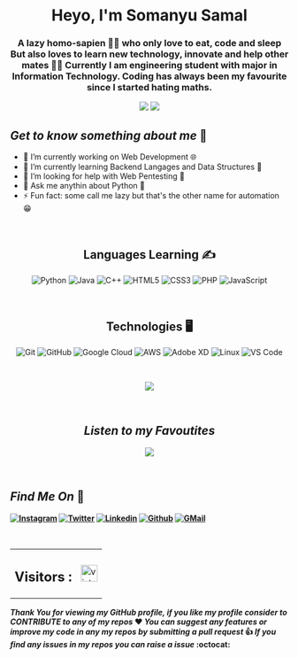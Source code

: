 <h1 align="center">Heyo, I'm Somanyu Samal</h1>

<h3 align="center">A lazy homo-sapien 👨‍💻 who only love to eat, code and sleep
But also loves to learn new technology, innovate and help other mates 🙋‍♂️
Currently I am engineering student with major in Information Technology. Coding has always been my favourite since I started hating maths. </h3>

<!-- <h1 align="center"><img src="Assests/homo.gif"></h1> -->

<p align="center">
<img src="https://img.shields.io/badge/MadeWith-%F0%9F%92%98-white">
<img src="https://img.shields.io/badge/MadeFor-profile-blue">


## *Get to know something about me* :sparkling_heart:

- 🔭 I’m currently working on Web Development 🌐
- 🌱 I’m currently learning Backend Langages and Data Structures 🤖
- 🤔 I’m looking for help with Web Pentesting 🐞
- 💬 Ask me anythin about Python 🐍
- ⚡ Fun fact: some call me lazy but that's the other name for automation 😁

<br>

<h2 align="center"><strong>Languages Learning ✍</strong></h2>

<p align="center">
<img alt="Python" src="https://img.shields.io/badge/Python%20-%2314354C.svg?&logo=python&logoColor=blue"/>

<img alt="Java" src="https://img.shields.io/badge/Java-%23ED8B00.svg?&logo=java&logoColor=dark-blue"/>

<img alt="C++" src="https://img.shields.io/badge/C++%20-%2300599C.svg?&logo=c%2B%2B&ogoColor=white"/>

<img alt="HTML5" src="https://img.shields.io/badge/HTML5%20-%23E34F26.svg?&logo=html5&logoColor=white"/>

<img alt="CSS3" src="https://img.shields.io/badge/CSS3%20-%231572B6.svg?&logo=css3&logoColor=white"/>

<img alt="PHP" src="https://img.shields.io/badge/PHP-%23777BB4.svg?&logo=php&logoColor=white"/>

<img alt="JavaScript" src="https://img.shields.io/badge/Javascript%20-%23323330.svg?&logo=javascript&logoColor=white"/>
</p>

<br>

<h2 align="center"><strong>Technologies 🖥</strong></h2>
<p align="center">
<img alt="Git" src="https://img.shields.io/badge/git%20-%23F05033.svg?&logo=git&logoColor=white"/>

<img alt="GitHub" src="https://img.shields.io/badge/GithHub%20-%23121011.svg?&logo=github&logoColor=white"/>

<img alt="Google Cloud" src="https://img.shields.io/badge/Google%20Cloud%20-%234285F4.svg?&logo=google-cloud&logoColor=white"/>

<img alt="AWS" src="https://img.shields.io/badge/AWS%20-%23FF9900.svg?&logo=amazon-aws&logoColor=white"/>

<img alt="Adobe XD" src="https://img.shields.io/badge/Adobe%20XD%20-%23FF26BE.svg?&logo=adobe%20xd&logoColor=white"/>

<img alt="Linux" src="https://img.shields.io/badge/-Linux-000?&logo=Linux&logoColor=FCC624"/>

<img alt="VS Code" src="https://img.shields.io/badge/Visual_Studio_Code-0078D4?logo=visual%20studio%20code&logoColor=white"/>
</p>

<br>

<p align="center">  
<img src="https://github-readme-stats.vercel.app/api?username=Somanyu&show_icons=true&theme=dark">  
</p>
<!-- ![Top Langs](https://github-readme-stats.vercel.app/api/top-langs/?username=Somanyu&theme=dark) -->

<br>

<h2 align="center"><i>Listen to my Favoutites</i></h2>
<p align="center">
<img align="center" src="https://spotify-recently-played-readme.vercel.app/api?user=fh0rc7azsybzpdmkwvnnsa2c7"></img>
</p>
<!-- ![Alt text](https://spotify-recently-played-readme.vercel.app/api?user=fh0rc7azsybzpdmkwvnnsa2c7) -->

<br>

<h2 align="left"><strong><i>Find Me On </i>🕺</h1>

[![Instagram](https://img.shields.io/badge/soooo.many%20-%23E4405F.svg?&logo=Instagram&logoColor=white)](https://www.instagram.com/soooo.many/) [![Twitter](https://img.shields.io/badge/vadaa_pav%20-%231DA1F2.svg?&logo=Twitter&logoColor=white)](http://twitter.com/vadaa_pav) [![Linkedin](https://img.shields.io/badge/LinkedIn-0077B5?&logo=linkedin&logoColor=white)](https://www.linkedin.com/in/somanyusamal) [![Github](https://img.shields.io/badge/GitHub-100000?logo=github&logoColor=white)](https://github.com/Somanyu) [![GMail](https://img.shields.io/badge/Gmail-D14836?logo=gmail&logoColor=white)]()

<br>

  <table>
   <tr>
    <td><h2><strong>Visitors :</h2></td>
    <td><img src="https://profile-counter.glitch.me/Somanyu/count.svg" alt="vistor count" height="30" /></td>
   </tr>
  </table>

  *Thank You for viewing my GitHub profile, if you like my profile consider to CONTRIBUTE to any of my repos*  :heart: *You can suggest any features or improve my code in any my repos by submitting a pull request*  :thumbsup: *If you find any issues in my repos you can raise a issue*  :octocat:

